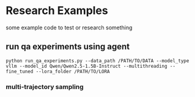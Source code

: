 # Research Examples

some example code to test or research something

## run qa experiments using agent

```
python run_qa_experiments.py --data_path /PATH/TO/DATA --model_type vllm --model_id Qwen/Qwen2.5-1.5B-Instruct --multithreading --fine_tuned --lora_folder /PATH/TO/LORA
```

### multi-trajectory sampling